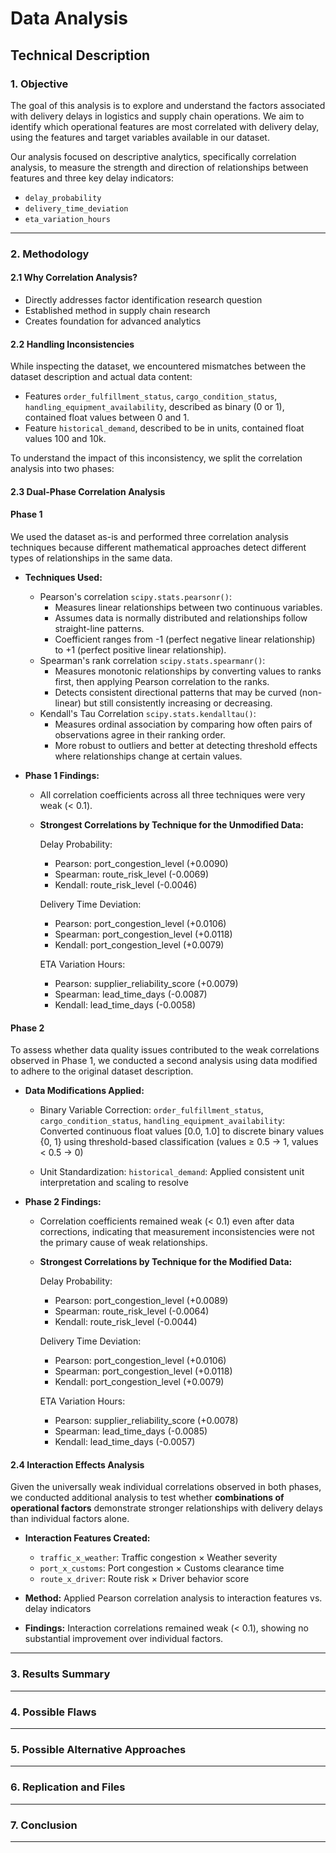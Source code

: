 # Data Analysis

## Technical Description

### 1. Objective

The goal of this analysis is to explore and understand the factors associated
with delivery delays in logistics and supply chain operations. We aim to identify
which operational features are most correlated with delivery delay, using the
features and target variables available in our dataset.

Our analysis focused on descriptive analytics, specifically correlation analysis,
to measure the strength and direction of relationships between features and three
key delay indicators:

- `delay_probability`
- `delivery_time_deviation`
- `eta_variation_hours`

---

### 2. Methodology

#### 2.1 Why Correlation Analysis?

- Directly addresses factor identification research question
- Established method in supply chain research
- Creates foundation for advanced analytics

#### 2.2 Handling Inconsistencies

While inspecting the dataset, we encountered mismatches between the dataset
description and actual data content:

- Features `order_fulfillment_status`, `cargo_condition_status`,
`handling_equipment_availability`, described as binary (0 or 1), contained float
values between 0 and 1.
- Feature `historical_demand`, described to be in units, contained float values
100 and 10k.

To understand the impact of this inconsistency, we split the correlation analysis
into two phases:

#### 2.3 Dual-Phase Correlation Analysis

#### Phase 1

We used the dataset as-is and performed three correlation analysis techniques
because different mathematical approaches detect different types of
relationships in the same data.

- **Techniques Used:**

  - Pearson's correlation `scipy.stats.pearsonr()`:
    - Measures linear relationships between two continuous variables.
    - Assumes data is normally distributed and relationships follow straight-line
patterns.
    - Coefficient ranges from -1 (perfect negative linear relationship) to +1
(perfect positive linear relationship).
  - Spearman's rank correlation `scipy.stats.spearmanr()`:
    - Measures monotonic relationships by converting values to ranks first, then
applying Pearson correlation to the ranks.
    - Detects consistent directional patterns that may be curved (non-linear) but
still consistently increasing or decreasing.
  - Kendall's Tau Correlation `scipy.stats.kendalltau()`:
    - Measures ordinal association by comparing how often pairs of observations
  agree in their ranking order.
    - More robust to outliers and better at detecting threshold effects where
  relationships change at certain values.

- **Phase 1 Findings:**

  - All correlation coefficients across all three techniques were very weak (< 0.1).

  - **Strongest Correlations by Technique for the Unmodified Data:**
  
    Delay Probability:

    - Pearson: port_congestion_level (+0.0090)
    - Spearman: route_risk_level (-0.0069)
    - Kendall: route_risk_level (-0.0046)

    Delivery Time Deviation:

    - Pearson: port_congestion_level (+0.0106)
    - Spearman: port_congestion_level (+0.0118)
    - Kendall: port_congestion_level (+0.0079)

    ETA Variation Hours:

    - Pearson: supplier_reliability_score (+0.0079)
    - Spearman: lead_time_days (-0.0087)
    - Kendall: lead_time_days (-0.0058)

#### Phase 2

To assess whether data quality issues contributed to the weak correlations
observed in Phase 1, we conducted a second analysis using data modified to
adhere to the original dataset description.

- **Data Modifications Applied:**

  - Binary Variable Correction: `order_fulfillment_status`, `cargo_condition_status`,
  `handling_equipment_availability`: Converted continuous float values [0.0, 1.0]
  to discrete binary values {0, 1} using threshold-based classification (values ≥
  0.5 → 1, values < 0.5 → 0)

  - Unit Standardization: `historical_demand`: Applied consistent unit interpretation
  and scaling to resolve

- **Phase 2 Findings:**

  - Correlation coefficients remained weak (< 0.1) even after data corrections,
indicating that measurement inconsistencies were not the primary cause of weak relationships.

  - **Strongest Correlations by Technique for the Modified Data:**
  
    Delay Probability:

    - Pearson: port_congestion_level (+0.0089)
    - Spearman: route_risk_level (-0.0064)
    - Kendall: route_risk_level (-0.0044)

    Delivery Time Deviation:

    - Pearson: port_congestion_level (+0.0106)
    - Spearman: port_congestion_level (+0.0118)
    - Kendall: port_congestion_level (+0.0079)

    ETA Variation Hours:

    - Pearson: supplier_reliability_score (+0.0078)
    - Spearman: lead_time_days (-0.0085)
    - Kendall: lead_time_days (-0.0057)

#### 2.4 Interaction Effects Analysis

Given the universally weak individual correlations observed in both phases, we
conducted additional analysis to test whether **combinations of operational factors**
demonstrate stronger relationships with delivery delays than individual factors alone.

- **Interaction Features Created:**
  - `traffic_x_weather`: Traffic congestion × Weather severity
  - `port_x_customs`: Port congestion × Customs clearance time  
  - `route_x_driver`: Route risk × Driver behavior score

- **Method:** Applied Pearson correlation analysis to interaction features vs.
delay indicators

- **Findings:** Interaction correlations remained weak (< 0.1), showing no
substantial improvement over individual factors.

---

### 3. Results Summary

---

### 4. Possible Flaws

---

### 5. Possible Alternative Approaches

---

### 6. Replication and Files

---

### 7. Conclusion

---

